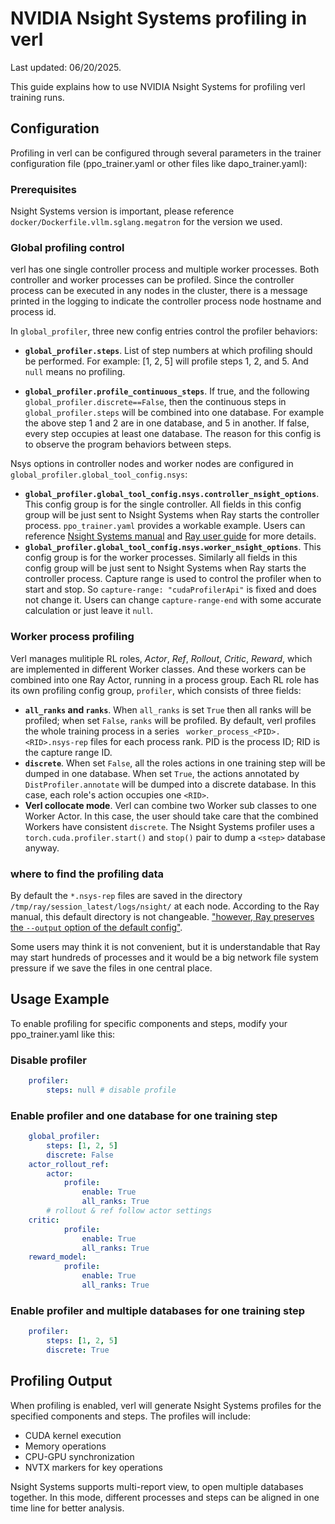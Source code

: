 # NVIDIA Nsight Systems profiling in verl

Last updated: 06/20/2025.

This guide explains how to use NVIDIA Nsight Systems for profiling verl training runs.

## Configuration

Profiling in verl can be configured through several parameters in the trainer configuration file (ppo_trainer.yaml or other files like dapo_trainer.yaml):

### Prerequisites

Nsight Systems version is important, please reference `docker/Dockerfile.vllm.sglang.megatron` for the version we used.

### Global profiling control

verl has one single controller process and multiple worker processes. Both controller and worker processes can be profiled. Since the controller process can be executed in any nodes in the cluster, there is a message printed in the logging to indicate the controller process node hostname and process id.

In `global_profiler`, three new config entries control the profiler behaviors:

* **`global_profiler.steps`**. List of step numbers at which profiling should be performed. For example: [1, 2, 5] will profile steps 1, 2, and 5. And ``null`` means no profiling.

* **`global_profiler.profile_continuous_steps`**. If true, and the following `global_profiler.discrete==False`, then the continuous steps in `global_profiler.steps` will be combined into one database. For example the above step 1 and 2 are in one database, and 5 in another. If false, every step occupies at least one database. The reason for this config is to observe the program behaviors between steps.

Nsys options in controller nodes and worker nodes are configured in `global_profiler.global_tool_config.nsys`:

* **`global_profiler.global_tool_config.nsys.controller_nsight_options`**. This config group is for the single controller. All fields in this config group will be just sent to Nsight Systems when Ray starts the controller process. `ppo_trainer.yaml` provides a workable example. Users can reference [Nsight Systems manual](https://docs.nvidia.com/nsight-systems/UserGuide/index.html) and [Ray user guide](https://docs.ray.io/en/latest/ray-observability/user-guides/profiling.html) for more details.
* **`global_profiler.global_tool_config.nsys.worker_nsight_options`**. This config group is for the worker processes. Similarly all fields in this config group will be just sent to Nsight Systems when Ray starts the controller process. Capture range is used to control the profiler when to start and stop. So `capture-range: "cudaProfilerApi"` is fixed and does not change it. Users can change `capture-range-end` with some accurate calculation or just leave it `null`.

### Worker process profiling

Verl manages mulitiple RL roles, _Actor_, _Ref_, _Rollout_, _Critic_, _Reward_, which are implemented in different Worker classes. And these workers can be combined into one Ray Actor, running in a process group. Each RL role has its own profiling config group, `profiler`, which consists of three fields:

* **`all_ranks` and `ranks`**. When `all_ranks` is set `True` then all ranks will be profiled; when set `False`, `ranks` will be profiled. By default, verl profiles the whole training process in a series ` worker_process_<PID>.<RID>.nsys-rep` files for each process rank. PID is the process ID; RID is the capture range ID.
* **`discrete`**. When set `False`, all the roles actions in one training step will be dumped in one database. When set `True`, the actions annotated by `DistProfiler.annotate` will be dumped into a discrete database. In this case, each role's action occupies one `<RID>`.
* **Verl collocate mode**. Verl can combine two Worker sub classes to one Worker Actor. In this case, the user should take care that the combined Workers have consistent `discrete`. The Nsight Systems profiler uses a `torch.cuda.profiler.start()` and `stop()` pair to dump a `<step>` database anyway.

### where to find the profiling data

By default the `*.nsys-rep` files are saved in the directory `/tmp/ray/session_latest/logs/nsight/` at each node. According to the Ray manual, this default directory is not changeable. [&#34;however, Ray preserves the `--output` option of the default config&#34;](https://docs.ray.io/en/latest/ray-observability/user-guides/profiling.html).

Some users may think it is not convenient, but it is understandable that Ray may start hundreds of processes and it would be a big network file system pressure if we save the files in one central place.

## Usage Example

To enable profiling for specific components and steps, modify your ppo_trainer.yaml like this:

### Disable profiler

```yaml
    profiler:
        steps: null # disable profile
```

### Enable profiler and one database for one training step

```yaml
    global_profiler:
        steps: [1, 2, 5]
        discrete: False
    actor_rollout_ref:
        actor:
            profile:
                enable: True
                all_ranks: True
        # rollout & ref follow actor settings
    critic:
            profile:
                enable: True
                all_ranks: True
    reward_model:
            profile:
                enable: True
                all_ranks: True
```

### Enable profiler and multiple databases for one training step

```yaml
    profiler:
        steps: [1, 2, 5]
        discrete: True
```

## Profiling Output

When profiling is enabled, verl will generate Nsight Systems profiles for the specified components and steps. The profiles will include:

- CUDA kernel execution
- Memory operations
- CPU-GPU synchronization
- NVTX markers for key operations

Nsight Systems supports multi-report view, to open multiple databases together. In this mode, different processes and steps can be aligned in one time line for better analysis.
